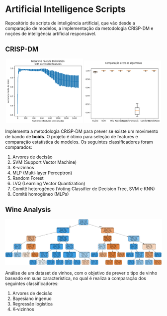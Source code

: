 # Artificial Intelligence Scripts

Repositório de scripts de inteligência artificial, que vão desde a comparação de modelos, a implementação da metodologia CRISP-DM e noções de inteligência artificial responsável.

## CRISP-DM

<p align="center">
  <img alt="RFECV" src="./crisp-dm/assets/rfecv.png" style="width:49%">
  <img alt="Algorithms comparison" src="./crisp-dm/assets/comparison.png" style="width:49%">
</p>

Implementa a metodologia CRISP-DM para prever se existe um movimento de bando de __boids__. O projeto é ótimo para seleção de features e comparação estatística de modelos. Os seguintes classificadores foram comparados:
1. Arvores de decisão
2. SVM (Support Vector Machine)
3. K-vizinhos
4. MLP (Multi-layer Perceptron)
5. Random Forest
6. LVQ (Learning Vector Quantization)
7. Comitê heterogêneo (Voting Classifier de Decision Tree, SVM e KNN)
8. Comitê homogêneo (MLPs)

## Wine Analysis

![Wine feature tree](./wine-analysis/wine-tree.svg)

Análise de um dataset de vinhos, com o objetivo de prever o tipo de vinho baseado em suas característica, no qual é realiza a comparação dos seguintes classificadores:
1. Arvores de decisão
2. Bayesiano ingenuo
3. Regressão logística
4. K-vizinhos
